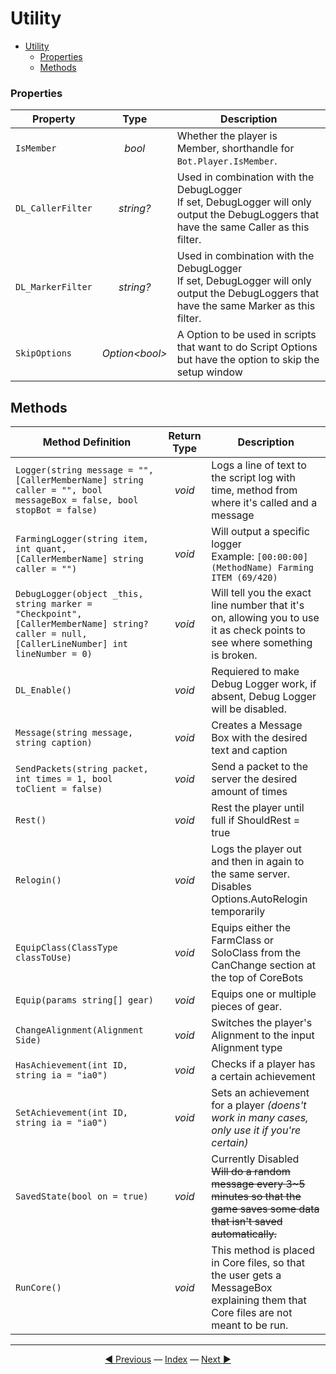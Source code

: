 # Utility

- [Utility](#utility)
  - [Properties](#properties)
  - [Methods](#methods)

### Properties

| Property          |         Type         | Description                                                                                                                                 |
| ----------------- | :------------------: | ------------------------------------------------------------------------------------------------------------------------------------------- |
| `IsMember`        |        *bool*        | Whether the player is Member, shorthandle for `Bot.Player.IsMember`.                                                                        |
| `DL_CallerFilter` |      *string?*       | Used in combination with the DebugLogger<br>If set, DebugLogger will only output the DebugLoggers that have the same Caller as this filter. |
| `DL_MarkerFilter` |      *string?*       | Used in combination with the DebugLogger<br>If set, DebugLogger will only output the DebugLoggers that have the same Marker as this filter. |
| `SkipOptions`     | *Option&lt;bool&gt;* | A Option to be used in scripts that want to do Script Options but have the option to skip the setup window                                  |

## Methods

| Method Definition                                                                                                                          | Return Type | Description                                                                                                                           |
| ------------------------------------------------------------------------------------------------------------------------------------------ | :---------: | ------------------------------------------------------------------------------------------------------------------------------------- |
| `Logger(string message = "", [CallerMemberName] string caller = "", bool messageBox = false, bool stopBot = false)`                        |   *void*    | Logs a line of text to the script log with time, method from where it's called and a message                                          |
| `FarmingLogger(string item, int quant, [CallerMemberName] string caller = "")`                                                             |   *void*    |  Will output a specific logger<br>Example: `[00:00:00] (MethodName) Farming ITEM (69/420)`                                                                                                                                     |
| `DebugLogger(object _this, string marker = "Checkpoint", [CallerMemberName] string? caller = null, [CallerLineNumber] int lineNumber = 0)` |   *void*    | Will tell you the exact line number that it's on, allowing you to use it as check points to see where something is broken.            |
| `DL_Enable()`                                                                                                                              |   *void*    | Requiered to make Debug Logger work, if absent, Debug Logger will be disabled.                                                        |
| `Message(string message, string caption)`                                                                                                  |   *void*    | Creates a Message Box with the desired text and caption                                                                               |
| `SendPackets(string packet, int times = 1, bool toClient = false)`                                                                         |   *void*    | Send a packet to the server the desired amount of times                                                                               |
| `Rest()`                                                                                                                                   |   *void*    | Rest the player until full if ShouldRest = true                                                                                       |
| `Relogin()`                                                                                                                                |   *void*    | Logs the player out and then in again to the same server. Disables Options.AutoRelogin temporarily                                    |
| `EquipClass(ClassType classToUse)`                                                                                                         |   *void*    | Equips either the FarmClass or SoloClass from the CanChange section at the top of CoreBots                                            |
| `Equip(params string[] gear)`                                                                                                              |   *void*    | Equips one or multiple pieces of gear.                                                                                                |
| `ChangeAlignment(Alignment Side)`                                                                                                          |   *void*    | Switches the player's Alignment to the input Alignment type                                                                           |
| `HasAchievement(int ID, string ia = "ia0")`                                                                                                |   *void*    | Checks if a player has a certain achievement                                                                                          |
| `SetAchievement(int ID, string ia = "ia0")`                                                                                                |   *void*    | Sets an achievement for a player *(doens't work in many cases, only use it if you're certain)*                                        |
| `SavedState(bool on = true)`                                                                                                               |   *void*    | Currently Disabled<br>~~Will do a random message every 3~5 minutes so that the game saves some data that isn't saved automatically.~~ |
| `RunCore()`                                                                                                                                |   *void*    | This method is placed in Core files, so that the user gets a MessageBox explaining them that Core files are not meant to be run.      |

---------
<center>
    <a href="Kill" title="Kill">◄ Previous</a> 
    — <a href="Documentation" title="Back to Index">Index</a> — 
    <a href="Map" title="Map">Next ►</a>
</center>
